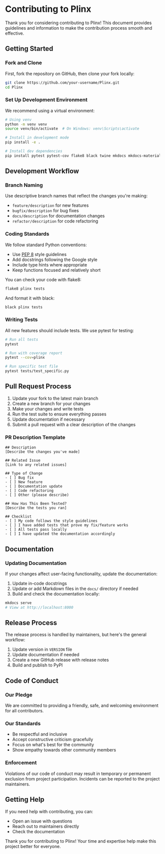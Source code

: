 # Contributing to Plinx

Thank you for considering contributing to Plinx! This document provides guidelines and information to make the contribution process smooth and effective.

## Getting Started

### Fork and Clone

First, fork the repository on GitHub, then clone your fork locally:

```bash
git clone https://github.com/your-username/Plinx.git
cd Plinx
```

### Set Up Development Environment

We recommend using a virtual environment:

```bash
# Using venv
python -m venv venv
source venv/bin/activate  # On Windows: venv\Scripts\activate

# Install in development mode
pip install -e .

# Install dev dependencies
pip install pytest pytest-cov flake8 black twine mkdocs mkdocs-material mkdocstrings mkdocstrings-python
```

## Development Workflow

### Branch Naming

Use descriptive branch names that reflect the changes you're making:

- `feature/description` for new features
- `bugfix/description` for bug fixes
- `docs/description` for documentation changes
- `refactor/description` for code refactoring

### Coding Standards

We follow standard Python conventions:

- Use [PEP 8](https://www.python.org/dev/peps/pep-0008/) style guidelines
- Add docstrings following the Google style
- Include type hints where appropriate
- Keep functions focused and relatively short

You can check your code with flake8:

```bash
flake8 plinx tests
```

And format it with black:

```bash
black plinx tests
```

### Writing Tests

All new features should include tests. We use pytest for testing:

```bash
# Run all tests
pytest

# Run with coverage report
pytest --cov=plinx

# Run specific test file
pytest tests/test_specific.py
```

## Pull Request Process

1. Update your fork to the latest main branch
2. Create a new branch for your changes
3. Make your changes and write tests
4. Run the test suite to ensure everything passes
5. Update documentation if necessary
6. Submit a pull request with a clear description of the changes

### PR Description Template

```
## Description
[Describe the changes you've made]

## Related Issue
[Link to any related issues]

## Type of Change
- [ ] Bug fix
- [ ] New feature
- [ ] Documentation update
- [ ] Code refactoring
- [ ] Other (please describe)

## How Has This Been Tested?
[Describe the tests you ran]

## Checklist
- [ ] My code follows the style guidelines
- [ ] I have added tests that prove my fix/feature works
- [ ] All tests pass locally
- [ ] I have updated the documentation accordingly
```

## Documentation

### Updating Documentation

If your changes affect user-facing functionality, update the documentation:

1. Update in-code docstrings
2. Update or add Markdown files in the `docs/` directory if needed
3. Build and check the documentation locally:

```bash
mkdocs serve
# View at http://localhost:8000
```

## Release Process

The release process is handled by maintainers, but here's the general workflow:

1. Update version in `VERSION` file
2. Update documentation if needed
3. Create a new GitHub release with release notes
4. Build and publish to PyPI

## Code of Conduct

### Our Pledge

We are committed to providing a friendly, safe, and welcoming environment for all contributors.

### Our Standards

- Be respectful and inclusive
- Accept constructive criticism gracefully
- Focus on what's best for the community
- Show empathy towards other community members

### Enforcement

Violations of our code of conduct may result in temporary or permanent exclusion from project participation. Incidents can be reported to the project maintainers.

## Getting Help

If you need help with contributing, you can:

- Open an issue with questions
- Reach out to maintainers directly
- Check the documentation

Thank you for contributing to Plinx! Your time and expertise help make this project better for everyone.